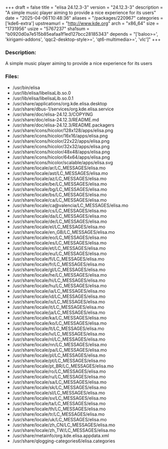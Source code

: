 +++
draft = false
title = "elisa 24.12.3-3"
version = "24.12.3-3"
description = "A simple music player aiming to provide a nice experience for its users"
date = "2025-04-06T10:48:36"
aliases = "/packages/220967"
categories = ['kde6-extra']
upstreamurl = "http://www.kde.org"
arch = "x86_64"
size = "1731956"
usize = "5767237"
sha1sum = "b0920d0a7e515b85eafaa1f1ed127bcc28185343"
depends = "['baloo>=', 'kirigami-addons', 'qqc2-desktop-style>=', 'qt6-multimedia>=', 'vlc']"
+++
### Description: 
A simple music player aiming to provide a nice experience for its users

### Files: 
* /usr/bin/elisa
* /usr/lib/elisa/libelisaLib.so.0
* /usr/lib/elisa/libelisaLib.so.0.1
* /usr/share/applications/org.kde.elisa.desktop
* /usr/share/dbus-1/services/org.kde.elisa.service
* /usr/share/doc/elisa-24.12.3/COPYING
* /usr/share/doc/elisa-24.12.3/README.md
* /usr/share/doc/elisa-24.12.3/README.packagers
* /usr/share/icons/hicolor/128x128/apps/elisa.png
* /usr/share/icons/hicolor/16x16/apps/elisa.png
* /usr/share/icons/hicolor/22x22/apps/elisa.png
* /usr/share/icons/hicolor/32x32/apps/elisa.png
* /usr/share/icons/hicolor/48x48/apps/elisa.png
* /usr/share/icons/hicolor/64x64/apps/elisa.png
* /usr/share/icons/hicolor/scalable/apps/elisa.svg
* /usr/share/locale/ar/LC_MESSAGES/elisa.mo
* /usr/share/locale/ast/LC_MESSAGES/elisa.mo
* /usr/share/locale/az/LC_MESSAGES/elisa.mo
* /usr/share/locale/be/LC_MESSAGES/elisa.mo
* /usr/share/locale/bg/LC_MESSAGES/elisa.mo
* /usr/share/locale/bs/LC_MESSAGES/elisa.mo
* /usr/share/locale/ca/LC_MESSAGES/elisa.mo
* /usr/share/locale/ca@valencia/LC_MESSAGES/elisa.mo
* /usr/share/locale/cs/LC_MESSAGES/elisa.mo
* /usr/share/locale/da/LC_MESSAGES/elisa.mo
* /usr/share/locale/de/LC_MESSAGES/elisa.mo
* /usr/share/locale/el/LC_MESSAGES/elisa.mo
* /usr/share/locale/en_GB/LC_MESSAGES/elisa.mo
* /usr/share/locale/eo/LC_MESSAGES/elisa.mo
* /usr/share/locale/es/LC_MESSAGES/elisa.mo
* /usr/share/locale/et/LC_MESSAGES/elisa.mo
* /usr/share/locale/eu/LC_MESSAGES/elisa.mo
* /usr/share/locale/fi/LC_MESSAGES/elisa.mo
* /usr/share/locale/fr/LC_MESSAGES/elisa.mo
* /usr/share/locale/gl/LC_MESSAGES/elisa.mo
* /usr/share/locale/he/LC_MESSAGES/elisa.mo
* /usr/share/locale/hi/LC_MESSAGES/elisa.mo
* /usr/share/locale/hu/LC_MESSAGES/elisa.mo
* /usr/share/locale/ia/LC_MESSAGES/elisa.mo
* /usr/share/locale/id/LC_MESSAGES/elisa.mo
* /usr/share/locale/is/LC_MESSAGES/elisa.mo
* /usr/share/locale/it/LC_MESSAGES/elisa.mo
* /usr/share/locale/ja/LC_MESSAGES/elisa.mo
* /usr/share/locale/ka/LC_MESSAGES/elisa.mo
* /usr/share/locale/ko/LC_MESSAGES/elisa.mo
* /usr/share/locale/lt/LC_MESSAGES/elisa.mo
* /usr/share/locale/lv/LC_MESSAGES/elisa.mo
* /usr/share/locale/nl/LC_MESSAGES/elisa.mo
* /usr/share/locale/nn/LC_MESSAGES/elisa.mo
* /usr/share/locale/pa/LC_MESSAGES/elisa.mo
* /usr/share/locale/pl/LC_MESSAGES/elisa.mo
* /usr/share/locale/pt/LC_MESSAGES/elisa.mo
* /usr/share/locale/pt_BR/LC_MESSAGES/elisa.mo
* /usr/share/locale/ro/LC_MESSAGES/elisa.mo
* /usr/share/locale/ru/LC_MESSAGES/elisa.mo
* /usr/share/locale/sa/LC_MESSAGES/elisa.mo
* /usr/share/locale/sk/LC_MESSAGES/elisa.mo
* /usr/share/locale/sl/LC_MESSAGES/elisa.mo
* /usr/share/locale/sv/LC_MESSAGES/elisa.mo
* /usr/share/locale/ta/LC_MESSAGES/elisa.mo
* /usr/share/locale/th/LC_MESSAGES/elisa.mo
* /usr/share/locale/tr/LC_MESSAGES/elisa.mo
* /usr/share/locale/uk/LC_MESSAGES/elisa.mo
* /usr/share/locale/zh_CN/LC_MESSAGES/elisa.mo
* /usr/share/locale/zh_TW/LC_MESSAGES/elisa.mo
* /usr/share/metainfo/org.kde.elisa.appdata.xml
* /usr/share/qlogging-categories6/elisa.categories
